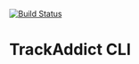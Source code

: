 [![Build Status](https://travis-ci.org/thomasjungblut/trackaddict-cli.svg?branch=master)](https://travis-ci.org/thomasjungblut/trackaddict-cli)

# TrackAddict CLI
